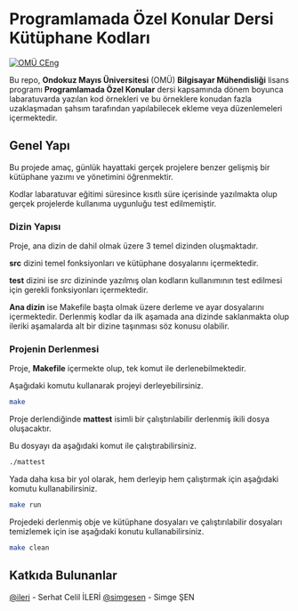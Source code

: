# Programlamada Özel Konular Dersi Kütüphane Kodları

[![OMÜ CEng](https://img.shields.io/badge/OM%C3%9C-CEng-blue.svg)](http://bil.muhendislik.omu.edu.tr)


Bu repo, **Ondokuz Mayıs Üniversitesi** (OMÜ) **Bilgisayar Mühendisliği**
lisans programı **Programlamada Özel Konular** dersi kapsamında dönem boyunca
labaratuvarda yazılan kod örnekleri ve bu örneklere konudan fazla uzaklaşmadan
şahsım tarafından yapılabilecek ekleme veya düzenlemeleri içermektedir.

## Genel Yapı

Bu projede amaç, günlük hayattaki gerçek projelere benzer gelişmiş bir
kütüphane yazımı ve yönetimini öğrenmektir.

Kodlar labaratuvar eğitimi süresince kısıtlı süre içerisinde yazılmakta olup
gerçek projelerde kullanıma uygunluğu test edilmemiştir.

### Dizin Yapısı

Proje, ana dizin de dahil olmak üzere 3 temel dizinden oluşmaktadır.

**src** dizini temel fonksiyonları ve kütüphane dosyalarını içermektedir.

**test** dizini ise *src* dizininde yazılmış olan kodların kullanımının test
edilmesi için gerekli fonksiyonları içermektedir.

**Ana dizin** ise Makefile başta olmak üzere derleme ve ayar dosyalarını
içermektedir. Derlenmiş kodlar da ilk aşamada ana dizinde saklanmakta olup
ileriki aşamalarda alt bir dizine taşınması söz konusu olabilir.

### Projenin Derlenmesi

Proje, **Makefile** içermekte olup, tek komut ile derlenebilmektedir.

Aşağıdaki komutu kullanarak projeyi derleyebilirsiniz.

~~~sh
make
~~~

Proje derlendiğinde **mattest** isimli bir çalıştırılabilir derlenmiş ikili
dosya oluşacaktır.

Bu dosyayı da aşağıdaki komut ile çalıştırabilirsiniz.

~~~sh
./mattest
~~~

Yada daha kısa bir yol olarak, hem derleyip hem çalıştırmak için aşağıdaki
komutu kullanabilirsiniz.

~~~sh
make run
~~~

Projedeki derlenmiş obje ve kütüphane dosyaları ve çalıştırılabilir dosyaları
temizlemek için ise aşağıdaki konutu kullanabilirsiniz.

~~~sh
make clean
~~~

## Katkıda Bulunanlar

[@ileri](https://github.com/ileri) - Serhat Celil İLERİ
[@simgesen](https://github.com/simgesen) - Simge ŞEN
